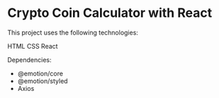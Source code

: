 # Crypto Coin Calculator with React

This project uses the following technologies:

HTML
CSS
React

Dependencies:
* @emotion/core
* @emotion/styled
* Axios
